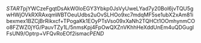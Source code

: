 $START$pjYWCzeFgqtDsAkW0loEGY3Ybkp0JsVyUweLYad7y20Bol6jvTQU5gwHWjOVkRXRAxqmWBTOeuUdbs2uOvSLHOo9xc7mdqMF5se1ubX2xAm81ibexmex1BZCjBrRikxcf+TPogaKk1EOyPTsVso09xXaNh2TQHCt1OOmhynmCOo8FZWZ0jYG/PauvTZy1L/5nmsKpj4FpOwQXZnVKhhHeXddUnEm4uQDGuglFsUN9/Optrp+VFQvRoEOf2ismacP$END$